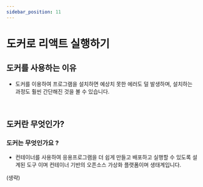 ```yaml
---
sidebar_position: 11
---
```


# 도커로 리액트 실행하기

## 도커를 사용하는 이유

- 도커를 이용하여 프로그램을 설치하면 예상치 못한 에러도 덜 발생하며, 설치하는 과정도 훨씬 간단해진 것을 볼 수 있습니다.

<br/>

## 도커란 무엇인가?

### 도커는 무엇인가요 ?

- 컨테이너를 사용하여 응용프로그램을 더 쉽게 만들고 배포하고 실행할 수 있도록 설계된 도구 이며 컨테이너 기반의 오픈소스 가상화 플랫폼이며 생태계입니다.

(생략)
